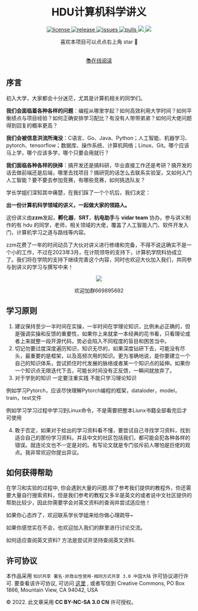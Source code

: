 <h1 align="center"> HDU计算机科学讲义</h1>
<p align="center">
  <a href="https://github.com/camera-2018/hdu-cs-wiki/blob/master/LICENSE">
    <img src="https://img.shields.io/github/license/camera-2018/hdu-cs-wiki?color=red" alt="license">
  </a>
  <a href="https://github.com/camera-2018/hdu-cs-wiki/releases">
    <img src="https://img.shields.io/github/v/release/camera-2018/hdu-cs-wiki?color=purple&include_prereleases" alt="release">
  </a>
  <a href="https://github.com/camera-2018/hdu-cs-wiki/issues">
    <img src="https://img.shields.io/github/issues/camera-2018/hdu-cs-wiki.svg?color=lightgreen" alt="issues">
  </a>
  <a href="https://github.com/camera-2018/hdu-cs-wiki/pulls">
    <img src="https://img.shields.io/github/issues-pr/camera-2018/hdu-cs-wiki.svg?color=lightgreen" alt="pulls">
  </a>
  <a href="https://app.netlify.com/sites/hdu-cs-wiki/deploys">
    <img src="https://api.netlify.com/api/v1/badges/92121c47-e608-4736-bffa-c0958e570348/deploy-status">
  </a>
  <a href="https://conventionalcommits.org">
    <img src="https://img.shields.io/badge/Conventional%20Commits-1.0.0-%23FE5196?logo=conventionalcommits&logoColor=white">
  </a>
</p>

<div align="center">喜欢本项目可以点点右上角 star 🎇</div>
<br/>
<p align="center">
  <a href="https://hdu-cs.wiki/" target="_blank">📚在线阅读</a> 
</p>

## 序言

初入大学，大家都会十分迷茫，尤其是计算机相关的同学们。

**我们会面临着各种各样的问题**：编程从哪里学起？如何高效利用大学时间？如何平衡绩点与项目经验？如何正确安排学习配比？有没有人带带弟弟？如何问大佬问题得到回复的概率更高？

**我们会被信息洪流所淹没**：C语言、Go、Java、Python；人工智能、机器学习、pytorch、tensorflow；数据库、操作系统、计算机网络；Linux、Git。哪个应该马上学，哪个应该多学，哪个只要会用就行？

**我们面临各种各样的抉择**：搞开发还是搞科研，毕业直接工作还是考研？搞开发的话去做前端还是后端，哪里去找项目？搞研究的话怎么去联系实验室，又如何入门人工智能？要不要去参加竞赛，有哪些竞赛，如何挑选队友？

学长学姐们深知其中痛楚，在我们踩了一个个坑后，我们决定：

 **出一份计算机科学领域的讲义，一起做大家的领路人。** 

这份讲义由**zzm**发起，**孵化器**，**SRT**，**杭电助手**与 **vidar team** 协办。参与讲义制作的有 hdu 的同学，老师，相关领域的大佬，覆盖了人工智能入门、软件开发入门，计算机学习之道与路线等内容。

zzm花费了一年的时间动员了大伙对讲义进行修缮和完备，不得不说这确实不是一个小的工作，不过在2023年3月，在计院领导的支持下，计算机学院科协成立了。我们将在学院的支持下继续完善这个内容，同时也欢迎大伙加入我们，共同参与到讲义的学习与撰写中来！

<div align="center">
  <img src="./hdu-cs-qq.png">
</div>

<p align="center">欢迎加群669895692</p>

## 学习原则

1. 建议保持至少一半时间在实操，一半时间在学理论知识，比例未必正确的，但是强调实操和反馈的重要性，如果你上来就拿一本经典的花书看，只看理论或者上来就整一段开源代码，势必会陷入不同程度的盲目和困苦当中。
2. 切记勿要过度深度遍历知识，知识无尽的，如果深度钻研下去，可能没有尽头，最重要的是框架，以及高频次用的知识。更为准确地说，是你要建立一个自己的知识体系，尝试抓住时代发展的脉络或者某一个知识点的延伸。如果你一个知识点无限迭代下去，可能长时间没有正反馈，一瞬间就放弃了。
3. 对于学到的知识 一定要注重实践 不能只学习理论知识

例如学习Pytorch，应该尽快理解Pytorch编程的框架，dataloder，model，train，test文件

例如学习学习过程中学习到Linux命令，不是需要把整本Liunx书籍全部看完后才可使用

4. 敢于否定，如果对于给出的学习资料看不懂，要尝试自己寻找学习资料，找到适合自己的那份学习资料。并且中文的社区包括我们，都可能会犯各种各样的错误。就连论文也不一定是对的。有写论文就是专门驳斥前人哪怕是巨佬的观点。我非常欢迎你提出异议。

## **如何获得帮助**

在学习和实验的过程中, 你会遇到大量的问题.除了参考我们提供的教程外，你还需要大量自行搜索资料，但是我们参考的教程又多半是英文的或者说中文社区提供的帮助比较少，因此你需要学会对英文资料的查询并尝试适应他！

如果你心态炸了，欢迎联系学长学姐来给你做心理疏导~

如果你感觉实在不会，也欢迎加入我们的群里进行讨论交流。

如何适应查阅英文资料? 方法是尝试并坚持查阅英文资料.

## **许可协议**

本作品采用 `知识共享 署名-非商业性使用-相同方式共享 3.0 中国大陆` 许可协议进行许可. 要查看该许可协议, 可访问 [这里](http://creativecommons.org/licenses/by-nc-sa/3.0/cn/) , 或者写信到 Creative Commons, PO Box 1866, Mountain View, CA 94042, USA

© 2022. 此文章采用 **CC BY-NC-SA 3.0 CN** 许可授权。
